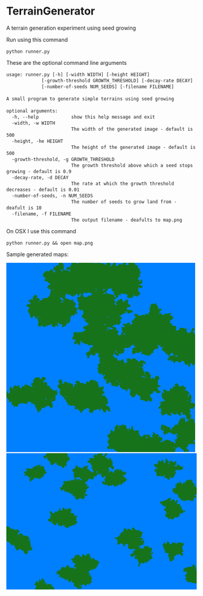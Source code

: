 TerrainGenerator
================

A terrain generation experiment using seed growing

Run using this command
	
	python runner.py

These are the optional command line arguments

	usage: runner.py [-h] [-width WIDTH] [-height HEIGHT]
                 [-growth-threshold GROWTH_THRESHOLD] [-decay-rate DECAY]
                 [-number-of-seeds NUM_SEEDS] [-filename FILENAME]

	A small program to generate simple terrains using seed growing

	optional arguments:
	  -h, --help            show this help message and exit
	  -width, -w WIDTH
	                        The width of the generated image - default is 500
	  -height, -he HEIGHT
	                        The height of the generated image - default is 500
	  -growth-threshold, -g GROWTH_THRESHOLD
	                        The growth threshold above which a seed stops growing - default is 0.9
	  -decay-rate, -d DECAY
	                        The rate at which the growth threshold decreases - default is 0.01
	  -number-of-seeds, -n NUM_SEEDS
	                        The number of seeds to grow land from - deafult is 10
	  -filename, -f FILENAME
	                        The output filename - deafults to map.png

On OSX I use this command
	
	python runner.py && open map.png

Sample generated maps:

![sample generated map](continents.png)
![sample generated map](small_islands.png)